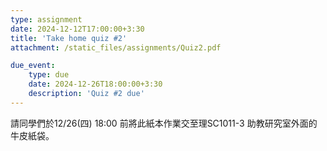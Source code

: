 ```yaml
---
type: assignment
date: 2024-12-12T17:00:00+3:30
title: 'Take home quiz #2'
attachment: /static_files/assignments/Quiz2.pdf

due_event: 
    type: due
    date: 2024-12-26T18:00:00+3:30
    description: 'Quiz #2 due'
---
```


請同學們於12/26(四) 18:00 前將此紙本作業交至理SC1011-3 助教研究室外面的牛皮紙袋。

